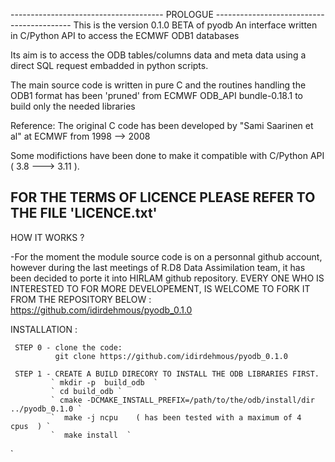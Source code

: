 -------------------------------------- PROLOGUE ------------------------------------------
This is the version 0.1.0  BETA of pyodb 
An interface written in C/Python API to access the ECMWF ODB1 databases

Its aim is to access the ODB tables/columns data and meta data using a direct SQL request 
embadded in python scripts. 

The main source code is written in pure C and the routines handling the ODB1 
format has been 'pruned' from ECMWF ODB_API bundle-0.18.1 to build only the 
needed libraries 

Reference:
The original C code has been developed by "Sami Saarinen et al" at ECMWF from 1998 --> 2008 

Some modifictions have been done to make it compatible with C/Python API ( 3.8 ---> 3.11 ). 

 FOR THE TERMS OF LICENCE PLEASE REFER TO THE FILE 'LICENCE.txt'  
-------------------------------------------------------------------------------------------


HOW IT WORKS ?  

-For the moment the module source code is on a personnal github account, however during the 
 last meetings of R.D8 Data Assimilation team, it has been decided to porte it into HIRLAM github
 repository. 
 EVERY ONE WHO IS INTERESTED TO FOR MORE DEVELOPEMENT,  IS WELCOME TO FORK IT FROM THE REPOSITORY BELOW :
 https://github.com/idirdehmous/pyodb_0.1.0


INSTALLATION :  

     STEP 0 - clone the code:
              git clone https://github.com/idirdehmous/pyodb_0.1.0
   
     STEP 1 - CREATE A BUILD DIRECORY TO INSTALL THE ODB LIBRARIES FIRST.
             ` mkdir -p  build_odb  `
             ` cd build_odb `
             ` cmake -DCMAKE_INSTALL_PREFIX=/path/to/the/odb/install/dir     ../pyodb_0.1.0 `
             `  make -j ncpu    ( has been tested with a maximum of 4  cpus  ) `
             `  make install  `

`
